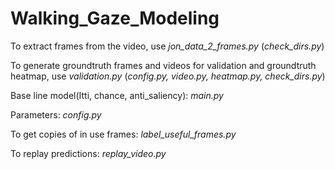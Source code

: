 # Walking_Gaze_Modeling

To extract frames from the video, use _jon_data_2_frames.py_ (_check_dirs.py_)

To generate groundtruth frames and videos for validation and groundtruth heatmap, use _validation.py_ (_config.py, video.py, heatmap.py, check_dirs.py_)

Base line model(Itti, chance, anti_saliency): _main.py_

Parameters: _config.py_

To get copies of in use frames: _label_useful_frames.py_

To replay predictions: _replay_video.py_
